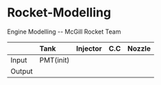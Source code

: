 # Rocket-Modelling
Engine Modelling -- McGill Rocket Team

|  |Tank                                         |Injector                 |C.C                  |Nozzle                   |
|:--------------| :----------------------------------------- | :---------------------- | :------------------ | :---------------------- |
|Input|     PMT(init)                 |                   |       | |
|Output|                         |                   |       |  |
